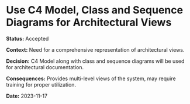 # Use C4 Model, Class and Sequence Diagrams for Architectural Views

**Status:** Accepted

**Context:** Need for a comprehensive representation of architectural views.

**Decision:** C4 Model along with class and sequence diagrams will be used for architectural documentation.

**Consequences:** Provides multi-level views of the system, may require training for proper utilization.

**Date:** 2023-11-17

